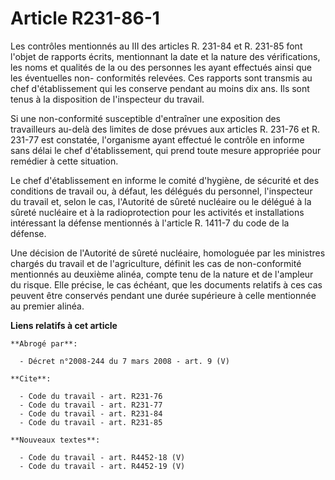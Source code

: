 # Article R231-86-1

Les contrôles mentionnés au III des articles R. 231-84 et R. 231-85 font l'objet de rapports écrits, mentionnant la date et
la nature des vérifications, les noms et qualités de la ou des personnes les ayant effectués ainsi que les éventuelles non-
conformités relevées. Ces rapports sont transmis au chef d'établissement qui les conserve pendant au moins dix ans. Ils sont
tenus à la disposition de l'inspecteur du travail.

Si une non-conformité susceptible d'entraîner une exposition des travailleurs au-delà des limites de dose prévues aux
articles R. 231-76 et R. 231-77 est constatée, l'organisme ayant effectué le contrôle en informe sans délai le chef
d'établissement, qui prend toute mesure appropriée pour remédier à cette situation.

Le chef d'établissement en informe le comité d'hygiène, de sécurité et des conditions de travail ou, à défaut, les délégués
du personnel, l'inspecteur du travail et, selon le cas, l'Autorité de sûreté nucléaire ou le délégué à la sûreté nucléaire et
à la radioprotection pour les activités et installations intéressant la défense mentionnés à l'article R. 1411-7 du code de
la défense.

Une décision de l'Autorité de sûreté nucléaire, homologuée par les ministres chargés du travail et de l'agriculture, définit
les cas de non-conformité mentionnés au deuxième alinéa, compte tenu de la nature et de l'ampleur du risque. Elle précise, le
cas échéant, que les documents relatifs à ces cas peuvent être conservés pendant une durée supérieure à celle mentionnée au
premier alinéa.

**Liens relatifs à cet article**

	**Abrogé par**:

	  - Décret n°2008-244 du 7 mars 2008 - art. 9 (V)

	**Cite**:

	  - Code du travail - art. R231-76
	  - Code du travail - art. R231-77
	  - Code du travail - art. R231-84
	  - Code du travail - art. R231-85

	**Nouveaux textes**:

	  - Code du travail - art. R4452-18 (V)
	  - Code du travail - art. R4452-19 (V)
